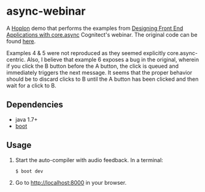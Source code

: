 # async-webinar

A [Hoplon][5] demo that performs the examples from [Designing Front End Applications with core.async][3]
Cognitect's webinar. The original code can be found [here][4].

Examples 4 & 5 were not reproduced as they seemed explicitly core.async-centric. Also, I believe
that example 6 exposes a bug in the original, wherein if you click the B button before the A button,
the click is queued and immediately triggers the next message. It seems that the proper behavior should
be to discard clicks to B until the A button has been clicked and then wait for a click to B.


## Dependencies

- java 1.7+
- [boot][1]

## Usage

1. Start the auto-compiler with audio feedback. In a terminal:

    ```bash
    $ boot dev
    ```

2. Go to [http://localhost:8000][2] in your browser.

[1]: https://boot-clj.com
[2]: http://localhost:8000
[3]: http://go.cognitect.com/core_async_webinar_recording
[4]: https://github.com/cognitect/async-webinar
[5]: https://hoplon.io


